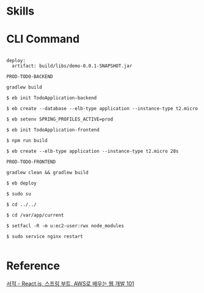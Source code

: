 # Skills

# CLI Command 
```

deploy:
  artifact: build/libs/demo-0.0.1-SNAPSHOT.jar

PROD-TODO-BACKEND

gradlew build

$ eb init TodoApplication-backend

$ eb create --database --elb-type application --instance-type t2.micro

$ eb setenv SPRING_PROFILES_ACTIVE=prod

$ eb init TodoApplication-frontend

$ npm run build

$ eb create --elb-type application --instance-type t2.micro 28s

PROD-TODO-FRONTEND

gradlew clean && gradlew build

$ eb deploy

```

```
$ sudo su

$ cd ../../

$ cd /var/app/current

$ setfacl -R -m u:ec2-user:rwx node_modules

$ sudo service nginx restart


```

# Reference
[서적 - React.js, 스프링 부트, AWS로 배우는 웹 개발 101](http://www.kyobobook.co.kr/product/detailViewKor.laf?mallGb=KOR&ejkGb=KOR&barcode=9791161755656&orderClick=SPY)

